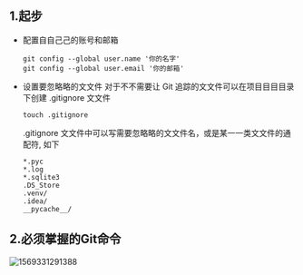 ## 1.起步

+ 配置⾃自⼰己的账号和邮箱

  ```
  git config --global user.name '你的名字'
  git config --global user.email '你的邮箱'
  ```

+ 设置要忽略略的⽂文件
  对于不不需要让 Git 追踪的⽂文件可以在项⽬目⽬目录下创建 .gitignore ⽂文件

  ```
  touch .gitignore
  ```

  .gitignore ⽂文件中可以写需要忽略略的⽂文件名，或是某⼀一类⽂文件的通配符, 如下

  ```
  *.pyc
  *.log
  *.sqlite3
  .DS_Store
  .venv/
  .idea/
  __pycache__/
  ```

## 2.必须掌握的Git命令

![1569331291388](C:\Users\miyongqing\AppData\Roaming\Typora\typora-user-images\1569331291388.png)

